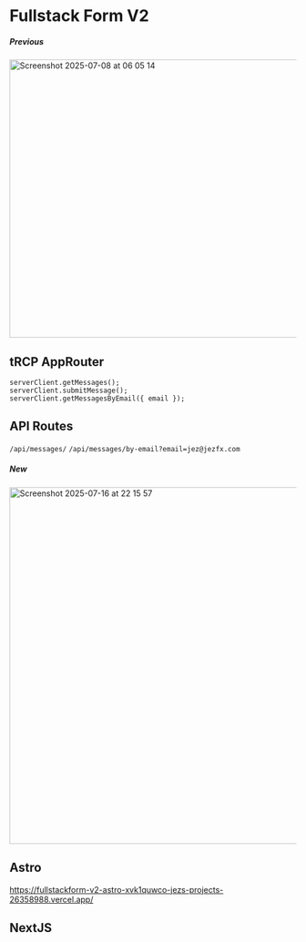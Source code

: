 # Fullstack Form V2

##### Previous 
<img width="825" height="489" alt="Screenshot 2025-07-08 at 06 05 14" src="https://github.com/user-attachments/assets/36b46b44-af89-4be2-921e-6d81828a5f69" />

## tRCP AppRouter 

```
serverClient.getMessages();
serverClient.submitMessage();
serverClient.getMessagesByEmail({ email });
```

## API Routes
`/api/messages/`
`/api/messages/by-email?email=jez@jezfx.com`

##### New 
<img width="990" height="627" alt="Screenshot 2025-07-16 at 22 15 57" src="https://github.com/user-attachments/assets/c931a2a5-bbd6-4000-adb6-8f54d659cda3" />





## Astro 
https://fullstackform-v2-astro-xvk1quwco-jezs-projects-26358988.vercel.app/

## NextJS 

